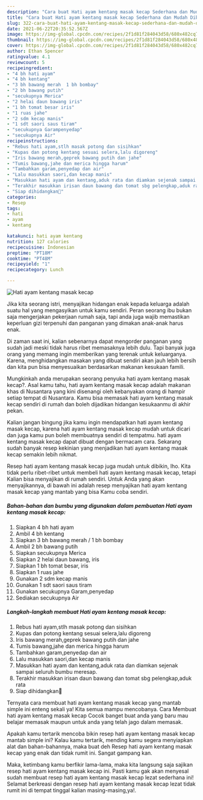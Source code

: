 ```yaml
---
description: "Cara buat Hati ayam kentang masak kecap Sederhana dan Mudah Dibuat"
title: "Cara buat Hati ayam kentang masak kecap Sederhana dan Mudah Dibuat"
slug: 322-cara-buat-hati-ayam-kentang-masak-kecap-sederhana-dan-mudah-dibuat
date: 2021-06-22T20:35:52.567Z
image: https://img-global.cpcdn.com/recipes/2f1d81f284043d58/680x482cq70/hati-ayam-kentang-masak-kecap-foto-resep-utama.jpg
thumbnail: https://img-global.cpcdn.com/recipes/2f1d81f284043d58/680x482cq70/hati-ayam-kentang-masak-kecap-foto-resep-utama.jpg
cover: https://img-global.cpcdn.com/recipes/2f1d81f284043d58/680x482cq70/hati-ayam-kentang-masak-kecap-foto-resep-utama.jpg
author: Ethan Spencer
ratingvalue: 4.1
reviewcount: 5
recipeingredient:
- "4 bh hati ayam"
- "4 bh kentang"
- "3 bh bawang merah  1 bh bombay"
- "2 bh bawang putih"
- "secukupnya Merica"
- "2 helai daun bawang iris"
- "1 bh tomat besar iris"
- "1 ruas jahe"
- "2 sdm kecap manis"
- "1 sdt saori saus tiram"
- "secukupnya Garampenyedap"
- "secukupnya Air"
recipeinstructions:
- "Rebus hati ayam,stlh masak potong dan sisihkan"
- "Kupas dan potong kentang sesuai selera,lalu digoreng"
- "Iris bawang merah,geprek bawang putih dan jahe"
- "Tumis bawang,jahe dan merica hingga harum"
- "Tambahkan garam,penyedap dan air"
- "Lalu masukkan saori,dan kecap manis"
- "Masukkan hati ayam dan kentang,aduk rata dan diamkan sejenak sampai seluruh bumbu meresap."
- "Terakhir masukkan irisan daun bawang dan tomat sbg pelengkap,aduk rata"
- "Siap dihidangkan🤗"
categories:
- Resep
tags:
- hati
- ayam
- kentang

katakunci: hati ayam kentang 
nutrition: 127 calories
recipecuisine: Indonesian
preptime: "PT18M"
cooktime: "PT48M"
recipeyield: "1"
recipecategory: Lunch

---
```



![Hati ayam kentang masak kecap](https://img-global.cpcdn.com/recipes/2f1d81f284043d58/680x482cq70/hati-ayam-kentang-masak-kecap-foto-resep-utama.jpg)

Jika kita seorang istri, menyajikan hidangan enak kepada keluarga adalah suatu hal yang mengasyikan untuk kamu sendiri. Peran seorang ibu bukan saja mengerjakan pekerjaan rumah saja, tapi anda juga wajib memastikan keperluan gizi terpenuhi dan panganan yang dimakan anak-anak harus enak.

Di zaman  saat ini, kalian sebenarnya dapat mengorder panganan yang sudah jadi meski tidak harus ribet memasaknya lebih dulu. Tapi banyak juga orang yang memang ingin memberikan yang terenak untuk keluarganya. Karena, menghidangkan masakan yang dibuat sendiri akan jauh lebih bersih dan kita pun bisa menyesuaikan berdasarkan makanan kesukaan famili. 



Mungkinkah anda merupakan seorang penyuka hati ayam kentang masak kecap?. Asal kamu tahu, hati ayam kentang masak kecap adalah makanan khas di Nusantara yang kini disenangi oleh kebanyakan orang di hampir setiap tempat di Nusantara. Kamu bisa memasak hati ayam kentang masak kecap sendiri di rumah dan boleh dijadikan hidangan kesukaanmu di akhir pekan.

Kalian jangan bingung jika kamu ingin mendapatkan hati ayam kentang masak kecap, karena hati ayam kentang masak kecap mudah untuk dicari dan juga kamu pun boleh membuatnya sendiri di tempatmu. hati ayam kentang masak kecap dapat dibuat dengan bermacam cara. Sekarang sudah banyak resep kekinian yang menjadikan hati ayam kentang masak kecap semakin lebih nikmat.

Resep hati ayam kentang masak kecap juga mudah untuk dibikin, lho. Kita tidak perlu ribet-ribet untuk membeli hati ayam kentang masak kecap, tetapi Kalian bisa menyajikan di rumah sendiri. Untuk Anda yang akan menyajikannya, di bawah ini adalah resep menyajikan hati ayam kentang masak kecap yang mantab yang bisa Kamu coba sendiri.

<!--inarticleads1-->

##### Bahan-bahan dan bumbu yang digunakan dalam pembuatan Hati ayam kentang masak kecap:

1. Siapkan 4 bh hati ayam
1. Ambil 4 bh kentang
1. Siapkan 3 bh bawang merah / 1 bh bombay
1. Ambil 2 bh bawang putih
1. Siapkan secukupnya Merica
1. Siapkan 2 helai daun bawang, iris
1. Siapkan 1 bh tomat besar, iris
1. Siapkan 1 ruas jahe
1. Gunakan 2 sdm kecap manis
1. Gunakan 1 sdt saori saus tiram
1. Gunakan secukupnya Garam,penyedap
1. Sediakan secukupnya Air




<!--inarticleads2-->

##### Langkah-langkah membuat Hati ayam kentang masak kecap:

1. Rebus hati ayam,stlh masak potong dan sisihkan
1. Kupas dan potong kentang sesuai selera,lalu digoreng
1. Iris bawang merah,geprek bawang putih dan jahe
1. Tumis bawang,jahe dan merica hingga harum
1. Tambahkan garam,penyedap dan air
1. Lalu masukkan saori,dan kecap manis
1. Masukkan hati ayam dan kentang,aduk rata dan diamkan sejenak sampai seluruh bumbu meresap.
1. Terakhir masukkan irisan daun bawang dan tomat sbg pelengkap,aduk rata
1. Siap dihidangkan🤗




Ternyata cara membuat hati ayam kentang masak kecap yang mantab simple ini enteng sekali ya! Kita semua mampu mencobanya. Cara Membuat hati ayam kentang masak kecap Cocok banget buat anda yang baru mau belajar memasak maupun untuk anda yang telah jago dalam memasak.

Apakah kamu tertarik mencoba bikin resep hati ayam kentang masak kecap mantab simple ini? Kalau kamu tertarik, mending kamu segera menyiapkan alat dan bahan-bahannya, maka buat deh Resep hati ayam kentang masak kecap yang enak dan tidak rumit ini. Sangat gampang kan. 

Maka, ketimbang kamu berfikir lama-lama, maka kita langsung saja sajikan resep hati ayam kentang masak kecap ini. Pasti kamu gak akan menyesal sudah membuat resep hati ayam kentang masak kecap lezat sederhana ini! Selamat berkreasi dengan resep hati ayam kentang masak kecap lezat tidak rumit ini di tempat tinggal kalian masing-masing,ya!.

